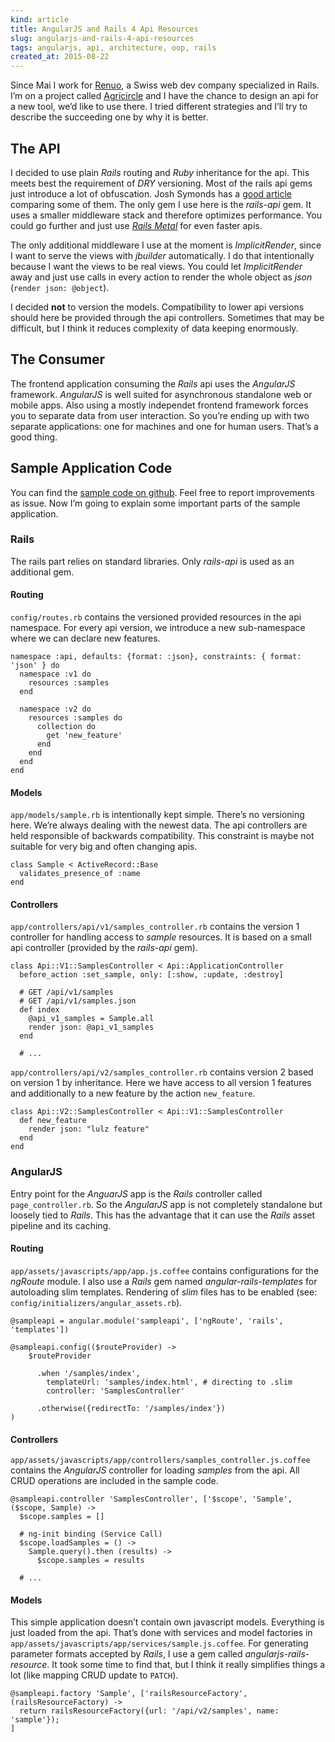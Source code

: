```yaml
---
kind: article
title: AngularJS and Rails 4 Api Resources
slug: angularjs-and-rails-4-api-resources
tags: angularjs, api, architecture, oop, rails
created_at: 2015-08-22
---
```


Since Mai I work for [Renuo](/web/20141220033254/https://www.renuo.ch/ "Renuo"), a Swiss web dev company specialized in Rails. I’m on a project called [Agricircle](/web/20141220033254/http://www.agricircle.com/ "Agricircle") and I have the chance to design an api for a new tool, we’d like to use there. I tried different strategies and I’ll try to describe the succeeding one by why it is better.

## The API

I decided to use plain _Rails_ routing and _Ruby_ inheritance for the api. This meets best the requirement of _DRY_ versioning. Most of the rails api gems just introduce a lot of obfuscation. Josh Symonds has a [good article](/web/20141220033254/http://joshsymonds.com/blog/2013/02/22/existing-rails-api-solutions-suck/ "Article about how rails api gems suck") comparing some of them. The only gem I use here is the _rails-api_ gem. It uses a smaller middleware stack and therefore optimizes performance. You could go further and just use _[Rails Metal](/web/20141220033254/http://railscasts.com/episodes/150-rails-metal?view=asciicast "Rails Metal Middleware Stack")_ for even faster apis.

The only additional middleware I use at the moment is _ImplicitRender_, since I want to serve the views with _jbuilder_ automatically. I do that intentionally because I want the views to be real views. You could let _ImplicitRender_ away and just use calls in every action to render the whole object as _json_ (`render json: @object`).

I decided **not** to version the models. Compatibility to lower api versions should here be provided through the api controllers. Sometimes that may be difficult, but I think it reduces complexity of data keeping enormously.

## The Consumer

The frontend application consuming the _Rails_ api uses the _AngularJS_ framework. _AngularJS_ is well suited for asynchronous standalone web or mobile apps. Also using a mostly independet frontend framework forces you to separate data from user interaction. So you’re ending up with two separate applications: one for machines and one for human users. That’s a good thing.

## Sample Application Code

You can find the [sample code on github](/web/20141220033254/https://github.com/schmijos/sample-rails-api "Rails Sample Api with Angular"). Feel free to report improvements as issue. Now I’m going to explain some important parts of the sample application.

### Rails

The rails part relies on standard libraries. Only _rails-api_ is used as an additional gem.

#### Routing

`config/routes.rb` contains the versioned provided resources in the api namespace. For every api version, we introduce a new sub-namespace where we can declare new features.

```
namespace :api, defaults: {format: :json}, constraints: { format: 'json' } do
  namespace :v1 do
    resources :samples
  end
 
  namespace :v2 do
    resources :samples do
      collection do
        get 'new_feature'
      end
    end
  end
end
```

#### Models

`app/models/sample.rb` is intentionally kept simple. There’s no versioning here. We’re always dealing with the newest data. The api controllers are held responsible of backwards compatibility. This constraint is maybe not suitable for very big and often changing apis.

```
class Sample < ActiveRecord::Base
  validates_presence_of :name
end
```

#### Controllers

`app/controllers/api/v1/samples_controller.rb` contains the version 1 controller for handling access to _sample_ resources. It is based on a small api controller (provided by the _rails-api_ gem).

```
class Api::V1::SamplesController < Api::ApplicationController
  before_action :set_sample, only: [:show, :update, :destroy]
 
  # GET /api/v1/samples
  # GET /api/v1/samples.json
  def index
    @api_v1_samples = Sample.all
    render json: @api_v1_samples
  end
 
  # ...
```

`app/controllers/api/v2/samples_controller.rb` contains version 2 based on version 1 by inheritance. Here we have access to all version 1 features and additionally to a new feature by the action `new_feature`.

```
class Api::V2::SamplesController < Api::V1::SamplesController
  def new_feature
    render json: "lulz feature"
  end
end
```

### AngularJS

Entry point for the _AnguarJS_ app is the _Rails_ controller called `page_controller.rb`. So the _AngularJS_ app is not completely standalone but loosely tied to _Rails_. This has the advantage that it can use the _Rails_ asset pipeline and its caching.

#### Routing

`app/assets/javascripts/app/app.js.coffee` contains configurations for the _ngRoute_ module. I also use a _Rails_ gem named _angular-rails-templates_ for autoloading slim templates. Rendering of _slim_ files has to be enabled (see: `config/initializers/angular_assets.rb`).

```
@sampleapi = angular.module('sampleapi', ['ngRoute', 'rails', 'templates'])
 
@sampleapi.config(($routeProvider) ->
    $routeProvider
 
      .when '/samples/index',
        templateUrl: 'samples/index.html', # directing to .slim
        controller: 'SamplesController'
 
      .otherwise({redirectTo: '/samples/index'})
)
```

#### Controllers

`app/assets/javascripts/app/controllers/samples_controller.js.coffee` contains the _AngularJS_ controller for loading _samples_ from the api. All CRUD operations are included in the sample code.

```
@sampleapi.controller 'SamplesController', ['$scope', 'Sample', ($scope, Sample) ->
  $scope.samples = []
 
  # ng-init binding (Service Call)
  $scope.loadSamples = () ->
    Sample.query().then (results) ->
      $scope.samples = results
 
  # ...
```

#### Models

This simple application doesn’t contain own javascript models. Everything is just loaded from the api. That’s done with services and model factories in `app/assets/javascripts/app/services/sample.js.coffee`. For generating parameter formats accepted by _Rails_, I use a gem called _angularjs-rails-resource_. It took some time to find that, but I think it really simplifies things a lot (like mapping CRUD update to `PATCH`).

```
@sampleapi.factory 'Sample', ['railsResourceFactory', (railsResourceFactory) ->
  return railsResourceFactory({url: '/api/v2/samples', name: 'sample'});
]
```
